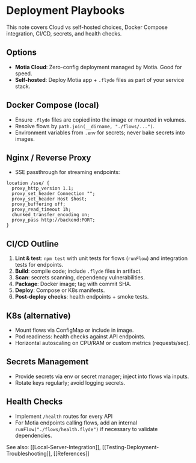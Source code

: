 # Deployment Playbooks

This note covers Cloud vs self-hosted choices, Docker Compose integration, CI/CD, secrets, and health checks.

## Options
- **Motia Cloud**: Zero-config deployment managed by Motia. Good for speed.
- **Self-hosted**: Deploy Motia app + `.flyde` files as part of your service stack.

## Docker Compose (local)
- Ensure `.flyde` files are copied into the image or mounted in volumes.
- Resolve flows by `path.join(__dirname, "./flows/...")`.
- Environment variables from `.env` for secrets; never bake secrets into images.

## Nginx / Reverse Proxy
- SSE passthrough for streaming endpoints:
```
location /sse/ {
  proxy_http_version 1.1;
  proxy_set_header Connection "";
  proxy_set_header Host $host;
  proxy_buffering off;
  proxy_read_timeout 1h;
  chunked_transfer_encoding on;
  proxy_pass http://backend:PORT;
}
```

## CI/CD Outline
1) **Lint & test**: `npm test` with unit tests for flows (`runFlow`) and integration tests for endpoints.
2) **Build**: compile code; include `.flyde` files in artifact.
3) **Scan**: secrets scanning, dependency vulnerabilities.
4) **Package**: Docker image; tag with commit SHA.
5) **Deploy**: Compose or K8s manifests.
6) **Post-deploy checks**: health endpoints + smoke tests.

## K8s (alternative)
- Mount flows via ConfigMap or include in image.
- Pod readiness: health checks against API endpoints.
- Horizontal autoscaling on CPU/RAM or custom metrics (requests/sec).

## Secrets Management
- Provide secrets via env or secret manager; inject into flows via inputs.
- Rotate keys regularly; avoid logging secrets.

## Health Checks
- Implement `/health` routes for every API
- For Motia endpoints calling flows, add an internal `runFlow("./flows/health.flyde")` if necessary to validate dependencies.

See also: [[Local-Server-Integration]], [[Testing-Deployment-Troubleshooting]], [[References]]

